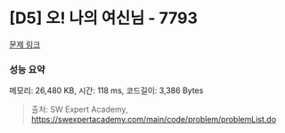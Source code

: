 # [D5] 오! 나의 여신님 - 7793 

[문제 링크](https://swexpertacademy.com/main/code/problem/problemDetail.do?contestProbId=AWsBQpPqMNMDFARG) 

### 성능 요약

메모리: 26,480 KB, 시간: 118 ms, 코드길이: 3,386 Bytes



> 출처: SW Expert Academy, https://swexpertacademy.com/main/code/problem/problemList.do